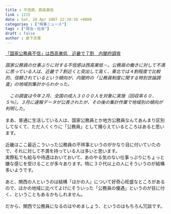 ```yaml
---
title : 不信感、西高東低
link : 1215
date : Sat, 28 Apr 2007 22:39:36 +0000
categories : ["時事ニュース"]
tags : ["政治・社会"]
draft : false
author : 倉下忠憲
---
```


<A HREF="http://www.sankei.co.jp/shakai/wadai/070429/wdi070429000.htm" TARGET="_blank">「国家公務員不信」は西高東低　近畿で７割　内閣府調査</A><BR><BR><I>国家公務員の仕事ぶりに対する不信感は西高東低－。公務員の働きに対して不満に思っている人は、近畿で７割近くと突出して高く、東北では４割程度で比較的、信頼されているという傾向が、内閣府の「公務員制度に関する特別世論調査」の地域別集計からわかった。<BR><BR>　この調査は今年２月、全国の成人３０００人を対象に実施（回収率６０．５％）。３月に速報データが公表されたが、その後の集計作業で地域別の傾向が判明した。</I><BR><BR>まあ、普通に生活している人は、国家公務員とか地方公務員なんてあんまり区別してなくて、ただ人くくりに「公務員」として捕らえているところはあると思います。<BR><BR>近畿はここ最近こういった公務員の不祥事というのがかなり目に付いていたので、それに対して不満を持っている人は多いと思います。<BR>実際私でも給与や待遇はおいておいて、あのやる気のない仕事っぷりにちょっと嫌な感じを受けることが多々あります。特に３０代以上の人にそういうのが結構多いようです。<BR><BR>あと、関西の人というのは結構「ほかの人」について好奇心旺盛なところがあるので、ほかの地域に比べてよけにそういった「公務員の優遇」というのが目に付く、ということもあるかもしれません。<BR><BR>だから、関西で公務員になるのはやめましょう、というのはもちろん冗談です。<BR><br><br>
